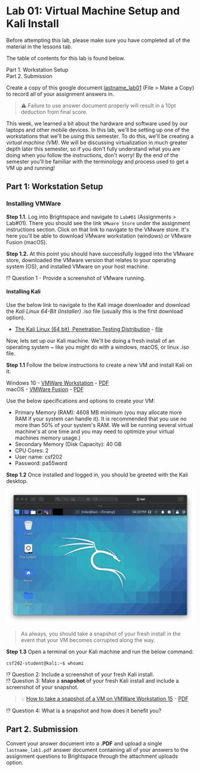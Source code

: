 # Lab 01: Virtual Machine Setup and Kali Install

Before attempting this lab, please make sure you have completed all of the material in the lessons tab.

The table of contents for this lab is found below.

Part 1. Workstation Setup <br>
Part 2. Submission <br>

Create a copy of this google document [lastname_lab01](https://docs.google.com/document/d/1tFKmz9hf0MvN5OesWVDudbO5EwgtEz30zUYiuPoru2s/edit?usp=sharing) (File > Make a Copy) to record all of your assignment answers in.

> :warning: Failure to use answer document properly will result in a 10pt deduction from final score.

This week, we learned a bit about the hardware and software used by our laptops and other mobile devices. In this lab, we'll be setting up one of the workstations that we'll be using this semester. To do this, we'll be creating a *virtual machine (VM)*. We will be discussing virtualization in much greater depth later this semester, so if you don't fully understand what you are doing when you follow the instructions, don't worry! By the end of the semester you'll be familiar with the terminology and process used to get a VM up and running!

## Part 1: Workstation Setup 

### Installing VMWare

**Step 1.1.** Log into Brightspace and navigate to `Lab#01` (Assignments > Lab#01). There you should see the link `VMware Store` under the assignment instructions section. Click on that link to navigate to the VMware store. It's here you'll be able to download VMware workstation (windows) or VMware Fusion (macOS).

**Step 1.2.** At this point you should have successfully logged into the VMware store, downloaded the VMware version that relates to your operating system (OS), and installed VMware on your host machine.

 :interrobang: Question 1 - Provide a screenshot of VMware running.

#### Installing Kali

Use the below link to navigate to the Kali image downloader and download the *Kali Linux 64-Bit (Installer)* .iso file (usually this is the first download option).

* [The Kali Linux (64 bit), Penetration Testing Distribution](https://www.kali.org/downloads/) - [file](https://drive.google.com/file/d/1QVz9VUvuDyLbiYnGz_dh2g7MfcIpWKXI/view?usp=sharing)

Now, lets set up our Kali machine. We'll be doing a fresh install of an operating system ~ like you might do with a windows, macOS, or linux .iso file.

**Step 1.1** Follow the below instructions to create a new VM and install Kali on it.

Windows 10 - [VMWare Workstation](https://www.nakivo.com/blog/install-kali-linux-vmware/) - [PDF](files/file1.pdf) <br>
macOS - [VMWare Fusion](https://geekflare.com/kali-linux-installation-guide-vmware/) - [PDF](files/file2.pdf)

Use the below specifications and options to create your VM:

* Primary Memory (RAM): 4608 MB minimum (you may allocate more RAM if your system can handle it). It is recommended that you use no more than 50% of your system's RAM. We will be running several virtual machine's at one time and you may need to optimize your virtual machines memory usage.)
* Secondary Memory (Disk Capacity): 40 GB
* CPU Cores: 2
* User name: csf202
* Password: pa55word


**Step 1.2** Once installed and logged in, you should be greeted with the Kali desktop. <br>

<img src="images/fig1.png" width=800px>

> As always, you should take a snapshot of your fresh install in the event that your VM becomes corrupted along the way.

**Step 1.3** Open a terminal on your Kali machine and run the below command:

```text
csf202-student@kali:~$ whoami
```

 :interrobang: Question 2: Include a screenshot of your fresh Kali install.<br>
 :interrobang: Question 3: Make a **snapshot** of your fresh Kali install and include a screenshot of your snapshot.<br>

 > :bulb: [How to take a snapshot of a VM on VMWare Workstation 15](https://www.vmware.com/support/ws55/doc/ws_preserve_sshot_taking.html) - [PDF](files/file3.pdf)

 :interrobang: Question 4: What is a snapshot and how does it benefit you? <br>

## Part 2. Submission

Convert your answer document into a **.PDF** and upload a single `lastname_lab1.pdf` answer document containing all of your answers to the assignment questions to Brightspace through the attachment uploads option.
